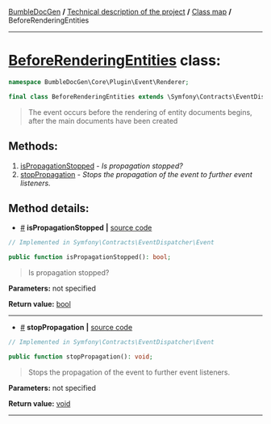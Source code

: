 <!-- {% raw %} -->
<embed> <a href="/docs/README.md">BumbleDocGen</a> <b>/</b> <a href="/docs/tech/readme.md">Technical description of the project</a> <b>/</b> <a href="/docs/tech/map.md">Class map</a> <b>/</b> BeforeRenderingEntities<hr> </embed>

<h1>
    <a href="https://github.com/bumble-tech/bumble-doc-gen/blob/master/src/Core/Plugin/Event/Renderer/BeforeRenderingEntities.php#L12">BeforeRenderingEntities</a> class:
</h1>





```php
namespace BumbleDocGen\Core\Plugin\Event\Renderer;

final class BeforeRenderingEntities extends \Symfony\Contracts\EventDispatcher\Event
```

<blockquote>The event occurs before the rendering of entity documents begins, after the main documents have been created</blockquote>







<h2>Methods:</h2>

<ol>
<li>
    <a href="#mispropagationstopped">isPropagationStopped</a>
    - <i>Is propagation stopped?</i></li>
<li>
    <a href="#mstoppropagation">stopPropagation</a>
    - <i>Stops the propagation of the event to further event listeners.</i></li>
</ol>







<h2>Method details:</h2>

<div class='method_description-block'>

<ul>
<li><a name="mispropagationstopped" href="#mispropagationstopped">#</a>
 <b>isPropagationStopped</b>
    <b>|</b> <a href="https://github.com/bumble-tech/bumble-doc-gen/blob/master/vendor/symfony/event-dispatcher-contracts/Event.php#L38">source code</a></li>
</ul>

```php
// Implemented in Symfony\Contracts\EventDispatcher\Event

public function isPropagationStopped(): bool;
```

<blockquote>Is propagation stopped?</blockquote>

<b>Parameters:</b> not specified

<b>Return value:</b> <a href='https://www.php.net/manual/en/language.types.boolean.php'>bool</a>


</div>
<hr>
<div class='method_description-block'>

<ul>
<li><a name="mstoppropagation" href="#mstoppropagation">#</a>
 <b>stopPropagation</b>
    <b>|</b> <a href="https://github.com/bumble-tech/bumble-doc-gen/blob/master/vendor/symfony/event-dispatcher-contracts/Event.php#L50">source code</a></li>
</ul>

```php
// Implemented in Symfony\Contracts\EventDispatcher\Event

public function stopPropagation(): void;
```

<blockquote>Stops the propagation of the event to further event listeners.</blockquote>

<b>Parameters:</b> not specified

<b>Return value:</b> <a href='https://www.php.net/manual/en/language.types.void.php'>void</a>


</div>
<hr>

<!-- {% endraw %} -->
